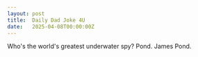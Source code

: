 ```yaml
---
layout: post
title:  Daily Dad Joke 4U
date:   2025-04-08T00:00:00Z
---
```

Who's the world's greatest underwater spy? Pond. James Pond.
